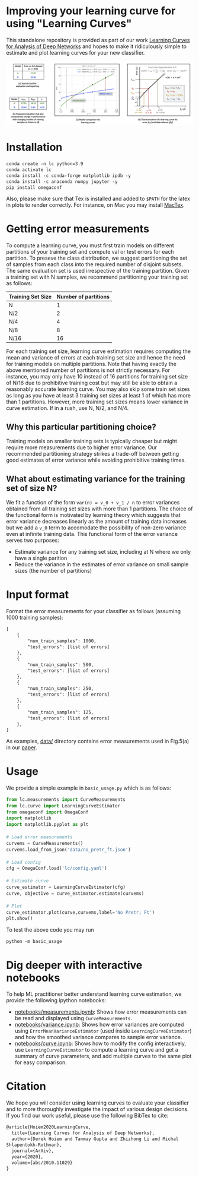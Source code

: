 # Improving your learning curve for using "Learning Curves"
This standalone repository is provided as part of our work [Learning Curves for Analysis of Deep Networks](https://arxiv.org/abs/2010.11029?) and hopes to make it ridiculously simple to estimate and plot learning curves for your new classifier. 

![overview](assets/learning_curve_overview.png)

# Installation
```
conda create -n lc python=3.9
conda activate lc
conda install -c conda-forge matplotlib ipdb -y
conda install -c anaconda numpy jupyter -y
pip install omegaconf
```

Also, please make sure that Tex is installed and added to `$PATH` for the latex in plots to render correctly. For instance, on Mac you may install [MacTex](http://www.tug.org/mactex/).

# Getting error measurements
To compute a learning curve, you must first train models on different partitions of your training set and compute val or test errors for each partition. To preseve the class distribution, we suggest partitioning the set of samples from each class into the required number of disjoint subsets. The same evaluation set is used irrespective of the training partition. Given a training set with N samples, we recommend partitioning your training set as follows:


| Training Set Size | Number of partitions |
|-------------------|----------------------|
| N                 | 1                    |
| N/2               | 2                    |
| N/4               | 4                    |
| N/8               | 8                    |
| N/16              | 16                   |


For each training set size, learning curve estimation requires computing the mean and variance of errors at each training set size and hence the need for training models on multiple partitions. Note that having exactly the above mentioned number of partitions is not strictly necessary. For instance, you may only have 10 instead of 16 partitions for training set size of N/16 due to prohibitive training cost but may still be able to obtain a reasonably accurate learning curve. You may also skip some train set sizes as long as you have at least 3 training set sizes at least 1 of which has more than 1 partitions. However, more training set sizes means lower variance in curve estimation. If in a rush, use N, N/2, and N/4.

## Why this particular partitioning choice?
Training models on smaller training sets is typically cheaper but might require more measurements due to higher error variance. Our recommended partitioning strategy strikes a trade-off between getting good estimates of error variance while avoiding prohibitive training times.   

## What about estimating variance for the training set of size N?
We fit a function of the form `var(n) = v_0 + v_1 / n` to error variances obtained from all training set sizes with more than 1 partitions. The choice of the functional form is motivated by learning theory which suggests that error variance decreases linearly as the amount of training data increases but we add a `v_0` term to accomodate the possibility of non-zero variance even at infinite training data. This functional form of the error variance serves two purposes:

- Estimate variance for any training set size, including at N where we only have a single parition
- Reduce the variance in the estimates of error variance on small sample sizes (the number of partitions) 

# Input format
Format the error measurements for your classifier as follows (assuming 1000 training samples):
```
[
    {
        "num_train_samples": 1000,
        "test_errors": [list of errors]
    },
    {
        "num_train_samples": 500,
        "test_errors": [list of errors]
    },
    {
        "num_train_samples": 250,
        "test_errors": [list of errors]
    },
    {
        "num_train_samples": 125,
        "test_errors": [list of errors]
    },
]
```
As examples, [data/](data/) directory contains error measurements used in Fig.5(a) in our [paper](https://arxiv.org/abs/2010.11029?).

# Usage
We provide a simple example in `basic_usage.py` which is as follows:
```python
from lc.measurements import CurveMeasurements
from lc.curve import LearningCurveEstimator
from omegaconf import OmegaConf
import matplotlib
import matplotlib.pyplot as plt

# Load error measurements
curvems = CurveMeasurements()
curvems.load_from_json('data/no_pretr_ft.json')

# Load config
cfg = OmegaConf.load('lc/config.yaml')

# Estimate curve
curve_estimator = LearningCurveEstimator(cfg)
curve, objective = curve_estimator.estimate(curvems)

# Plot
curve_estimator.plot(curve,curvems,label='No Pretr; Ft')
plt.show()
```

To test the above code you may run 
```
python -m basic_usage
```

# Dig deeper with interactive notebooks
To help ML practitioner better understand learning curve estimation, we provide the following ipython notebooks:

- [notebooks/measurements.ipynb](notebooks/measurements.ipynb): Shows how error measurements can be read and displayed using `CurveMeasurements`.
- [notebooks/variance.ipynb](notebooks/variance.ipynb): Shows how error variances are computed using `ErrorMeanVarianceEstimator` (used inside `LearningCurveEstimator`) and how the smoothed variance compares to sample error variance.
- [notebooks/curve.ipynb](notebooks/curve.ipynb): Shows how to modify the config interactively, use `LearningCurveEstimator` to compute a learning curve and get a summary of curve parameters, and add multiple curves to the same plot for easy comparison.

# Citation
We hope you will consider using learning curves to evaluate your classifier and to more thoroughly investigate the impact of various design decisions. If you find our work useful, please use the following BibTex to cite:
```
@article{Hoiem2020LearningCurve,
  title={Learning Curves for Analysis of Deep Networks},
  author={Derek Hoiem and Tanmay Gupta and Zhizhong Li and Michal Shlapentokh-Rothman},
  journal={ArXiv},
  year={2020},
  volume={abs/2010.11029}
}
```